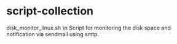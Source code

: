 # script-collection

disk_monitor_linux.sh \n
Script for monitoring the disk space and notification via sendmail using smtp.
